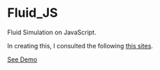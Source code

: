 # Fluid_JS
Fluid Simulation on JavaScript.

In creating this, I consulted the following [this sites](https://cattech-lab.com/science-tools/category/lecture/lecture5/).

[See Demo]()
